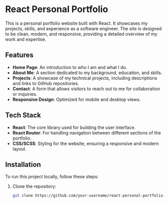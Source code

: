 # React Personal Portfolio

This is a personal portfolio website built with React. It showcases my projects, skills, and experience as a software engineer. The site is designed to be clean, modern, and responsive, providing a detailed overview of my work and expertise.

## Features

- **Home Page**: An introduction to who I am and what I do.
- **About Me**: A section dedicated to my background, education, and skills.
- **Projects**: A showcase of my technical projects, including descriptions and links to GitHub repositories.
- **Contact**: A form that allows visitors to reach out to me for collaboration or inquiries.
- **Responsive Design**: Optimized for mobile and desktop views.

## Tech Stack

- **React**: The core library used for building the user interface.
- **React Router**: For handling navigation between different sections of the portfolio.
- **CSS/SCSS**: Styling for the website, ensuring a responsive and modern layout.

## Installation

To run this project locally, follow these steps:

1. Clone the repository:

   ```bash
   git clone https://github.com/your-username/react-personal-portfolio.git
